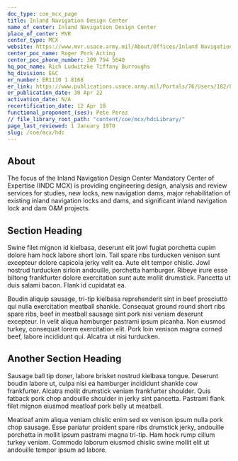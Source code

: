```yaml
---
doc_type: coe_mcx_page 
title: Inland Navigation Design Center    
name_of_center: Inland Navigation Design Center    
place_of_center: MVR
center_type: MCX
website: https://www.mvr.usace.army.mil/About/Offices/Inland Navigation Design Center INDC/
center_poc_name: Roger Perk Acting
center_poc_phone_number: 309 794 5640
hq_poc_name: Rich Ludwitzke Tiffany Burroughs
hq_division: E&C
er_number: ER1110 1 8168
er_link: https://www.publications.usace.army.mil/Portals/76/Users/182/86/2486/ER_1110 1 8168.pdf?ver=0LVnBonlM5GQH764UYj2eQ%3d%3d
er_publication_date: 30 Apr 22
activation_date: N/A
recertification_date: 12 Apr 18
functional_proponent_(ses): Pete Perez
// file_library_root_path: "content/coe/mcx/hdcLibrary/" 
page_last_reviewed: 1 January 1970 
slug: /coe/mcx/hdc
---
```


## About 

The focus of the Inland Navigation Design Center Mandatory Center of Expertise (INDC MCX) is providing engineering design, analysis and review services for studies, new locks, new navigation dams, major rehabilitation of existing inland navigation locks and dams, and significant inland navigation lock and dam O&M projects.  

 ## Section Heading 

 Swine filet mignon id kielbasa, deserunt elit jowl fugiat porchetta cupim dolore ham hock labore short loin. Tail spare ribs turducken venison sunt excepteur dolore capicola jerky velit ea. Aute elit tempor chislic. Jowl nostrud turducken sirloin andouille, porchetta hamburger. Ribeye irure esse biltong frankfurter dolore exercitation sunt aute mollit drumstick. Pancetta ut duis salami bacon. Flank id cupidatat ea. 

 Boudin aliquip sausage, tri-tip kielbasa reprehenderit sint in beef prosciutto qui nulla exercitation meatball shankle. Consequat ground round short ribs spare ribs, beef in meatball sausage sint pork nisi veniam deserunt excepteur. In velit aliqua hamburger pastrami ipsum picanha. Non eiusmod turkey, consequat lorem exercitation elit. Pork loin venison magna corned beef, labore incididunt qui. Alcatra ut nisi turducken. 

 ## Another Section Heading 

 Sausage ball tip doner, labore brisket nostrud kielbasa tongue. Deserunt boudin labore ut, culpa nisi ea hamburger incididunt shankle cow frankfurter. Alcatra mollit drumstick veniam frankfurter shoulder. Quis fatback pork chop andouille shoulder in jerky sint pancetta. Pastrami flank filet mignon eiusmod meatloaf pork belly ut meatball. 

 Meatloaf anim aliqua veniam chislic enim sed ex venison ipsum nulla pork chop sausage. Esse pariatur proident spare ribs drumstick jerky, andouille porchetta in mollit ipsum pastrami magna tri-tip. Ham hock rump cillum turkey veniam. Commodo laborum eiusmod chislic swine mollit elit ut andouille tempor ipsum ad labore. 


